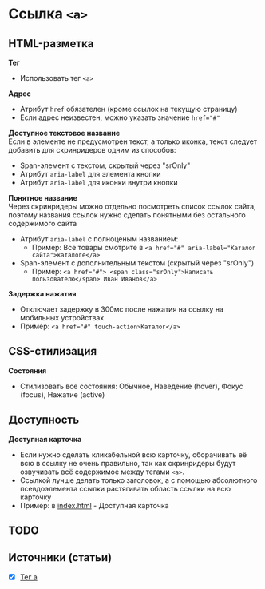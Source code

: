 # Ссылка `<a>`

## HTML-разметка
**Тег**
- Использовать тег `<a>`

**Адрес**
- Атрибут `href` обязателен (кроме ссылок на текущую страницу)
- Если адрес неизвестен, можно указать значение `href="#"`

**Доступное текстовое название**<br/>
Если в элементе не предусмотрен текст, а только иконка, текст следует добавить для скринридеров одним из способов:
- Span-элемент с текстом, скрытый через "srOnly"
- Атрибут `aria-label` для элемента кнопки
- Атрибут `aria-label` для иконки внутри кнопки

**Понятное название**<br/>
Через скринридеры можно отдельно посмотреть список ссылок сайта, поэтому названия ссылок нужно сделать понятными без остального содержимого сайта
- Атрибут `aria-label` с полноценым названием:
  - Пример: Все товары смотрите в `<a href="#" aria-label="Каталог сайта">каталоге</a>`
- Span-элемент с дополнительным текстом (скрытый через "srOnly")
  - Пример: `<a href="#"> <span class="srOnly">Написать пользователю</span> Иван Иванов</a>`

**Задержка нажатия**
- Отключает задержку в 300мс после нажатия на ссылку на мобильных устройствах
- Пример: `<a href="#" touch-action>Каталог</a>`


## CSS-стилизация
**Состояния**
- Стилизовать все состояния: Обычное, Наведение (hover), Фокус (focus), Нажатие (active)


## Доступность
**Доступная карточка**
- Если нужно сделать кликабельной всю карточку, оборачивать её всю в ссылку не очень правильно, так как скринридеры будут озвучивать всё содержимое между тегами `<a>`.
- Ссылкой лучше делать только заголовок, а с помощью абсолютного псевдоэлемента ссылки растягивать область ссылки на всю карточку
- Пример: в [index.html](index.html) - Доступная карточка


## TODO


## Источники (статьи)
- [x] [Тег a](https://www.youtube.com/watch?v=_UmMLsIeK9k&t=2325s)
